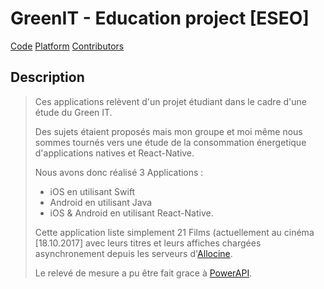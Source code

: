 # GreenIT - Education project [ESEO]

[Code](https://img.shields.io/badge/code-Swift%20%2B%20React--Native%20%2B%20Android-brightgreen.svg)
[Platform](https://img.shields.io/badge/platform-Android%20%26%20iOS-red.svg)
[Contributors](https://img.shields.io/badge/contributors-Sonasi%20Katoa-blue.svg)

## Description

> Ces applications relèvent d'un projet étudiant dans le cadre d'une étude du Green IT.
> 
> Des sujets étaient proposés mais mon groupe et moi même nous sommes tournés vers une
> étude de la consommation énergetique d'applications natives et React-Native.
>
> Nous avons donc réalisé 3 Applications :
> - iOS en utilisant Swift
> - Android en utilisant Java
> - iOS & Android en utilisant React-Native.
>
>
> Cette application liste simplement 21 Films (actuellement au cinéma [18.10.2017] avec
> leurs titres et leurs affiches chargées asynchronement depuis les serveurs d'[Allocine](http://www.allocine.fr).
>
> Le relevé de mesure a pu être fait grace à [PowerAPI](http://www.powerapi.org).
